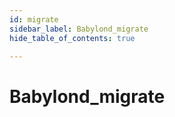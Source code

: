 ```yaml
---
id: migrate
sidebar_label: Babylond_migrate
hide_table_of_contents: true

---
```


# Babylond_migrate